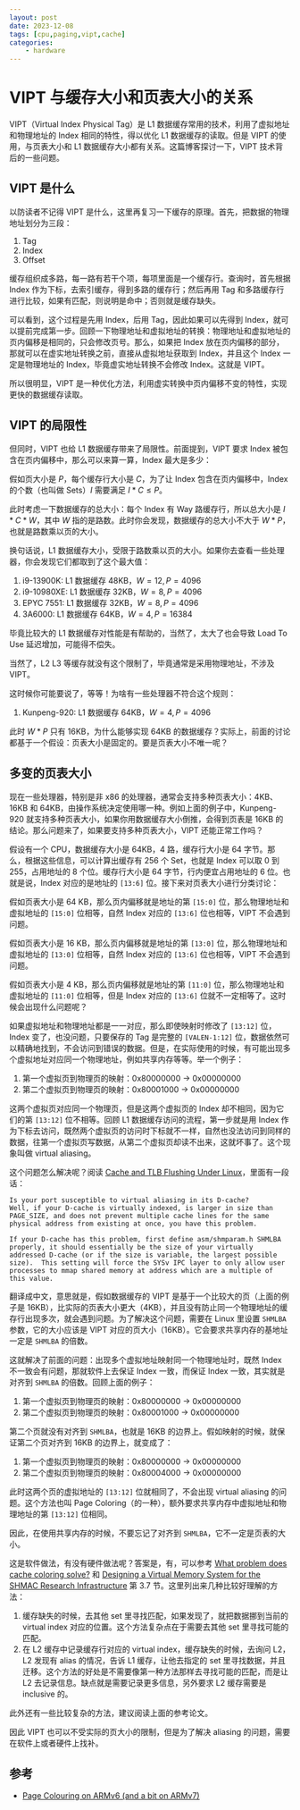 ```yaml
---
layout: post
date: 2023-12-08
tags: [cpu,paging,vipt,cache]
categories:
    - hardware
---
```


# VIPT 与缓存大小和页表大小的关系

VIPT（Virtual Index Physical Tag）是 L1 数据缓存常用的技术，利用了虚拟地址和物理地址的 Index 相同的特性，得以优化 L1 数据缓存的读取。但是 VIPT 的使用，与页表大小和 L1 数据缓存大小都有关系。这篇博客探讨一下，VIPT 技术背后的一些问题。

<!-- more -->

## VIPT 是什么

以防读者不记得 VIPT 是什么，这里再复习一下缓存的原理。首先，把数据的物理地址划分为三段：

1. Tag
2. Index
3. Offset

缓存组织成多路，每一路有若干个项，每项里面是一个缓存行。查询时，首先根据 Index 作为下标，去索引缓存，得到多路的缓存行；然后再用 Tag 和多路缓存行进行比较，如果有匹配，则说明是命中；否则就是缓存缺失。

可以看到，这个过程是先用 Index，后用 Tag，因此如果可以先得到 Index，就可以提前完成第一步。回顾一下物理地址和虚拟地址的转换：物理地址和虚拟地址的页内偏移是相同的，只会修改页号。那么，如果把 Index 放在页内偏移的部分，那就可以在虚实地址转换之前，直接从虚拟地址获取到 Index，并且这个 Index 一定是物理地址的 Index，毕竟虚实地址转换不会修改 Index。这就是 VIPT。

所以很明显，VIPT 是一种优化方法，利用虚实转换中页内偏移不变的特性，实现更快的数据缓存读取。

## VIPT 的局限性

但同时，VIPT 也给 L1 数据缓存带来了局限性。前面提到，VIPT 要求 Index 被包含在页内偏移中，那么可以来算一算，Index 最大是多少：

假如页大小是 $P$，每个缓存行大小是 $C$，为了让 Index 包含在页内偏移中，Index 的个数（也叫做 Sets）$I$ 需要满足 $I * C \le P$。

此时考虑一下数据缓存的总大小：每个 Index 有 Way 路缓存行，所以总大小是 $I * C * W$，其中 $W$ 指的是路数。此时你会发现，数据缓存的总大小不大于 $W * P$，也就是路数乘以页的大小。

换句话说，L1 数据缓存大小，受限于路数乘以页的大小。如果你去查看一些处理器，你会发现它们都取到了这个最大值：

1. i9-13900K: L1 数据缓存 48KB，$W=12, P=4096$
2. i9-10980XE: L1 数据缓存 32KB，$W=8, P=4096$
3. EPYC 7551: L1 数据缓存 32KB，$W=8, P=4096$
3. 3A6000: L1 数据缓存 64KB，$W=4, P=16384$

毕竟比较大的 L1 数据缓存对性能是有帮助的，当然了，太大了也会导致 Load To Use 延迟增加，可能得不偿失。

当然了，L2 L3 等缓存就没有这个限制了，毕竟通常是采用物理地址，不涉及 VIPT。

这时候你可能要说了，等等！为啥有一些处理器不符合这个规则：

1. Kunpeng-920: L1 数据缓存 64KB，$W=4, P=4096$

此时 $W * P$ 只有 16KB，为什么能够实现 64KB 的数据缓存？实际上，前面的讨论都基于一个假设：页表大小是固定的。要是页表大小不唯一呢？

## 多变的页表大小

现在一些处理器，特别是非 x86 的处理器，通常会支持多种页表大小：4KB、16KB 和 64KB，由操作系统决定使用哪一种。例如上面的例子中，Kunpeng-920 就支持多种页表大小，如果你用数据缓存大小倒推，会得到页表是 16KB 的结论。那么问题来了，如果要支持多种页表大小，VIPT 还能正常工作吗？

假设有一个 CPU，数据缓存大小是 64KB，4 路，缓存行大小是 64 字节。那么，根据这些信息，可以计算出缓存有 256 个 Set，也就是 Index 可以取 0 到 255，占用地址的 8 个位。缓存行大小是 64 字节，行内便宜占用地址的 6 位。也就是说，Index 对应的是地址的 `[13:6]` 位。接下来对页表大小进行分类讨论：

假如页表大小是 64 KB，那么页内偏移就是地址的第 `[15:0]` 位，那么物理地址和虚拟地址的 `[15:0]` 位相等，自然 Index 对应的 `[13:6]` 位也相等，VIPT 不会遇到问题。

假如页表大小是 16 KB，那么页内偏移就是地址的第 `[13:0]` 位，那么物理地址和虚拟地址的 `[13:0]` 位相等，自然 Index 对应的 `[13:6]` 位也相等，VIPT 不会遇到问题。

假如页表大小是 4 KB，那么页内偏移就是地址的第 `[11:0]` 位，那么物理地址和虚拟地址的 `[11:0]` 位相等，但是 Index 对应的 `[13:6]` 位就不一定相等了。这时候会出现什么问题呢？

如果虚拟地址和物理地址都是一一对应，那么即使映射时修改了 `[13:12]` 位，Index 变了，也没问题，只要保存的 Tag 是完整的 `[VALEN-1:12]` 位，数据依然可以精确地找到，不会访问到错误的数据。但是，在实际使用的时候，有可能出现多个虚拟地址对应同一个物理地址，例如共享内存等等。举一个例子：

1. 第一个虚拟页到物理页的映射：0x80000000 -> 0x00000000
2. 第二个虚拟页到物理页的映射：0x80001000 -> 0x00000000

这两个虚拟页对应同一个物理页，但是这两个虚拟页的 Index 却不相同，因为它们的第 `[13:12]` 位不相等。回顾 L1 数据缓存访问的流程，第一步就是用 Index 作为下标去访问，既然两个虚拟页的访问时下标就不一样，自然也没法访问到同样的数据，往第一个虚拟页写数据，从第二个虚拟页却读不出来，这就坏事了。这个现象叫做 virtual aliasing。

这个问题怎么解决呢？阅读 [Cache and TLB Flushing Under Linux](https://www.kernel.org/doc/Documentation/cachetlb.txt)，里面有一段话：

```
Is your port susceptible to virtual aliasing in its D-cache?
Well, if your D-cache is virtually indexed, is larger in size than
PAGE_SIZE, and does not prevent multiple cache lines for the same
physical address from existing at once, you have this problem.

If your D-cache has this problem, first define asm/shmparam.h SHMLBA
properly, it should essentially be the size of your virtually
addressed D-cache (or if the size is variable, the largest possible
size).  This setting will force the SYSv IPC layer to only allow user
processes to mmap shared memory at address which are a multiple of
this value.
```

翻译成中文，意思就是，假如数据缓存的 VIPT 是基于一个比较大的页（上面的例子是 16KB），比实际的页表大小更大（4KB），并且没有防止同一个物理地址的缓存行出现多次，就会遇到问题。为了解决这个问题，需要在 Linux 里设置 `SHMLBA` 参数，它的大小应该是 VIPT 对应的页大小（16KB）。它会要求共享内存的基地址一定是 `SHMLBA` 的倍数。

这就解决了前面的问题：出现多个虚拟地址映射同一个物理地址时，既然 Index 不一致会有问题，那就软件上去保证 Index 一致，而保证 Index 一致，其实就是对齐到 `SHMLBA` 的倍数。回顾上面的例子：

1. 第一个虚拟页到物理页的映射：0x80000000 -> 0x00000000
2. 第二个虚拟页到物理页的映射：0x80001000 -> 0x00000000

第二个页就没有对齐到 `SHMLBA`，也就是 16KB 的边界上。假如映射的时候，就保证第二个页对齐到 16KB 的边界上，就变成了：

1. 第一个虚拟页到物理页的映射：0x80000000 -> 0x00000000
2. 第二个虚拟页到物理页的映射：0x80004000 -> 0x00000000

此时这两个页的虚拟地址的 `[13:12]` 位就相同了，不会出现 virtual aliasing 的问题。这个方法也叫 Page Coloring（的一种），额外要求共享内存中虚拟地址和物理地址的第 `[13:12]` 位相同。

因此，在使用共享内存的时候，不要忘记了对齐到 `SHMLBA`，它不一定是页表的大小。

这是软件做法，有没有硬件做法呢？答案是，有，可以参考 [What problem does cache coloring solve?](https://cs.stackexchange.com/a/32302) 和 [Designing a Virtual Memory System for the SHMAC Research Infrastructure](https://ntnuopen.ntnu.no/ntnu-xmlui/handle/11250/2467634) 第 3.7 节。这里列出来几种比较好理解的方法：

1. 缓存缺失的时候，去其他 set 里寻找匹配，如果发现了，就把数据挪到当前的 virtual index 对应的位置。这个方法复杂点在于需要去其他 set 里寻找可能的匹配。
2. 在 L2 缓存中记录缓存行对应的 virtual index，缓存缺失的时候，去询问 L2，L2 发现有 alias 的情况，告诉 L1 缓存，让他去指定的 set 里寻找数据，并且迁移。这个方法的好处是不需要像第一种方法那样去寻找可能的匹配，而是让 L2 去记录信息。缺点就是需要记录更多信息，另外要求 L2 缓存需要是 inclusive 的。

此外还有一些比较复杂的方法，建议阅读上面的参考论文。

因此 VIPT 也可以不受实际的页大小的限制，但是为了解决 aliasing 的问题，需要在软件上或者硬件上找补。

## 参考

- [Page Colouring on ARMv6 (and a bit on ARMv7)](https://community.arm.com/arm-community-blogs/b/architectures-and-processors-blog/posts/page-colouring-on-armv6-and-a-bit-on-armv7)